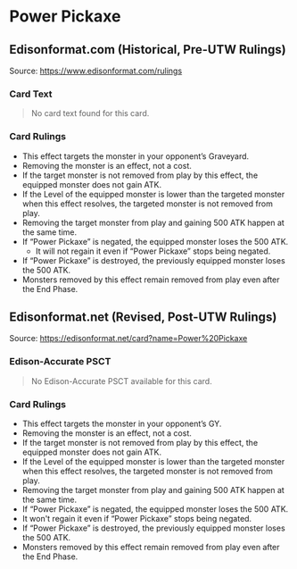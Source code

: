 # Power Pickaxe

## Edisonformat.com (Historical, Pre-UTW Rulings)

Source: https://www.edisonformat.com/rulings

### Card Text

> No card text found for this card.

### Card Rulings

*   This effect targets the monster in your opponent’s Graveyard.
*   Removing the monster is an effect, not a cost.
*   If the target monster is not removed from play by this effect, the equipped monster does not gain ATK.
*   If the Level of the equipped monster is lower than the targeted monster when this effect resolves, the targeted monster is not removed from play.
*   Removing the target monster from play and gaining 500 ATK happen at the same time.
*   If “Power Pickaxe” is negated, the equipped monster loses the 500 ATK.
    *   It will not regain it even if “Power Pickaxe” stops being negated.
*   If “Power Pickaxe” is destroyed, the previously equipped monster loses the 500 ATK.
*   Monsters removed by this effect remain removed from play even after the End Phase.

## Edisonformat.net (Revised, Post-UTW Rulings)

Source: https://edisonformat.net/card?name=Power%20Pickaxe

### Edison-Accurate PSCT

> No Edison-Accurate PSCT available for this card.

### Card Rulings

*   This effect targets the monster in your opponent’s GY.
*   Removing the monster is an effect, not a cost.
*   If the target monster is not removed from play by this effect, the equipped monster does not gain ATK.
*   If the Level of the equipped monster is lower than the targeted monster when this effect resolves, the targeted monster is not removed from play.
*   Removing the target monster from play and gaining 500 ATK happen at the same time.
*   If “Power Pickaxe” is negated, the equipped monster loses the 500 ATK.
*   It won't regain it even if “Power Pickaxe” stops being negated.
*   If “Power Pickaxe” is destroyed, the previously equipped monster loses the 500 ATK.
*   Monsters removed by this effect remain removed from play even after the End Phase.
            